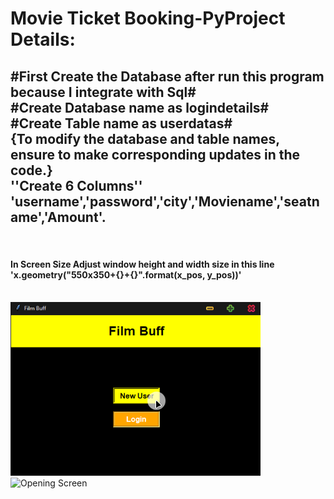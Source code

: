 <h1>Movie Ticket Booking-PyProject Details:</h1>
<h2>#First Create the Database after run this program because I integrate with Sql#<br>
#Create Database name as logindetails#<br>
#Create Table name as userdatas#<br>
{To modify the database and table names, ensure to make corresponding updates in the code.}<br>
''Create 6 Columns''<br>
'username','password','city','Moviename','seatname','Amount'.</h2><br>

<h4>In Screen Size Adjust window height and width size in this line 'x.geometry("550x350+{}+{}".format(x_pos, y_pos))'</h4><br>

<img alt="Opening Screen" width="400" src="Screen Shots of project 1/2.png">

<img src="https://drive.google.com/uc?export=view&id=[IMAGE_ID]" alt="Opening Screen">
  




